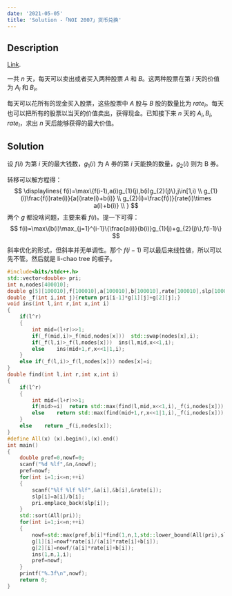 ```yaml
---
date: '2021-05-05'
title: 'Solution -「NOI 2007」货币兑换'
---
```


## Description

[Link](https://www.luogu.com.cn/problem/P4027).

一共  $n$ 天，每天可以卖出或者买入两种股票  $A$ 和  $B$。这两种股票在第  $i$ 天的价值为  $A_i$ 和  $B_i$。

每天可以花所有的现金买入股票，这些股票中 $A$ 股与 $B$ 股的数量比为 $rate_i$。每天也可以把所有的股票以当天的价值卖出，获得现金。已知接下来 $n$ 天的 $A_i,B_i,rate_i$，求出 $n$ 天后能够获得的最大价值。

## Solution

设 $f(i)$ 为第 $i$ 天的最大钱数，$g_{1}(i)$ 为 A 券的第 $i$ 天能换的数量，$g_{2}(i)$ 则为 B 券。

转移可以解方程得：
$$
\displaylines{
f(i)=\max\{f(i-1),a(i)g_{1}(j),b(i)g_{2}(j)\},j\in[1,i) \\
g_{1}(i)\frac{f(i)rate(i)}{a(i)rate(i)+b(i)} \\
g_{2}(i)=\frac{f(i)}{rate(i)\times a(i)+b(i)} \\
}
$$
两个 $g$ 都没啥问题，主要来看 $f(i)$。提一下可得：
$$
f(i)=\max\{b(i)\max_{j=1}^{i-1}\{\frac{a(i)}{b(i)}g_{1}(j)+g_{2}(j)\},f(i-1)\}
$$

斜率优化的形式，但斜率并无单调性。那个 $f(i-1)$ 可以最后来线性做，所以可以先不管。然后就是 li-chao tree 的板子。

```cpp
#include<bits/stdc++.h>
std::vector<double> pri;
int n,nodes[400010];
double g[5][100010],f[100010],a[100010],b[100010],rate[100010],slp[100010];
double _f(int i,int j){return pri[i-1]*g[1][j]+g[2][j];}
void ins(int l,int r,int x,int i)
{
	if(l^r)
	{
		int mid=(l+r)>>1;
		if(_f(mid,i)>_f(mid,nodes[x]))	std::swap(nodes[x],i);
		if(_f(l,i)>_f(l,nodes[x]))	ins(l,mid,x<<1,i);
		else	ins(mid+1,r,x<<1|1,i);
	}
	else if(_f(l,i)>_f(l,nodes[x]))	nodes[x]=i;
}
double find(int l,int r,int x,int i)
{
	if(l^r)
	{
		int mid=(l+r)>>1;
		if(mid>=i)	return std::max(find(l,mid,x<<1,i),_f(i,nodes[x]));
		else	return std::max(find(mid+1,r,x<<1|1,i),_f(i,nodes[x]));
	}
	else	return _f(i,nodes[x]);
}
#define All(x) (x).begin(),(x).end()
int main()
{
	double pref=0,nowf=0;
	scanf("%d %lf",&n,&nowf);
	pref=nowf;
	for(int i=1;i<=n;++i)
	{
		scanf("%lf %lf %lf",&a[i],&b[i],&rate[i]);
		slp[i]=a[i]/b[i];
		pri.emplace_back(slp[i]);
	}
	std::sort(All(pri));
	for(int i=1;i<=n;++i)
	{
		nowf=std::max(pref,b[i]*find(1,n,1,std::lower_bound(All(pri),slp[i])-pri.begin()+1));
		g[1][i]=nowf*rate[i]/(a[i]*rate[i]+b[i]);
		g[2][i]=nowf/(a[i]*rate[i]+b[i]);
		ins(1,n,1,i);
		pref=nowf;
	}
	printf("%.3f\n",nowf);
	return 0;
}
```